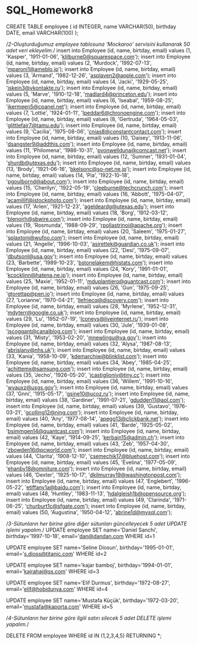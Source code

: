 # SQL_Homework8

CREATE TABLE employee (
	id INTEGER,
	name VARCHAR(50),
	birthday DATE,
	email VARCHAR(100)
);

/*2-Oluşturduğumuz employee tablosuna 'Mockaroo' servisini kullanarak 50 adet veri ekleyelim.*/
insert into Employee (id, name, birtday, email) values (1, 'Kasper', '1911-01-06', 'klilburne0@squarespace.com');
insert into Employee (id, name, birtday, email) values (2, 'Murdock', '1992-07-13', 'mparoni1@ameblo.jp');
insert into Employee (id, name, birtday, email) values (3, 'Armand', '1982-12-26', 'asplaven2@apple.com');
insert into Employee (id, name, birtday, email) values (4, 'Jacki', '1929-05-25', 'jskein3@vkontakte.ru');
insert into Employee (id, name, birtday, email) values (5, 'Marve', '1910-12-18', 'madlard4@princeton.edu');
insert into Employee (id, name, birtday, email) values (6, 'Iseabal', '1959-08-25', 'ikermeen5@cpanel.net');
insert into Employee (id, name, birtday, email) values (7, 'Lottie', '1924-01-11', 'lpeddar6@chronoengine.com');
insert into Employee (id, name, birtday, email) values (8, 'Gertruda', '1964-05-03', 'glittlefair7@tamu.edu');
insert into Employee (id, name, birtday, email) values (9, 'Cacilia', '1975-08-06', 'cnias8@constantcontact.com');
insert into Employee (id, name, birtday, email) values (10, 'Daisey', '1913-11-06', 'dsangster9@addthis.com');
insert into Employee (id, name, birtday, email) values (11, 'Philomena', '1986-10-31', 'pvonwellduna@comcast.net');
insert into Employee (id, name, birtday, email) values (12, 'Sumner', '1931-01-04', 'shurdb@utexas.edu');
insert into Employee (id, name, birtday, email) values (13, 'Brody', '1921-06-16', 'bkelsonc@so-net.ne.jp');
insert into Employee (id, name, birtday, email) values (14, 'Pia', '1922-10-18', 'pgoulbornd@about.com');
insert into Employee (id, name, birtday, email) values (15, 'Cherilyn', '1922-05-19', 'cleeburne@techcrunch.com');
insert into Employee (id, name, birtday, email) values (16, 'Abbott', '1975-04-07', 'acamillif@istockphoto.com');
insert into Employee (id, name, birtday, email) values (17, 'Arlen', '1921-12-23', 'ageldeardg@utexas.edu');
insert into Employee (id, name, birtday, email) values (18, 'Borg', '1912-03-12', 'blenoirh@sbwire.com');
insert into Employee (id, name, birtday, email) values (19, 'Rosmunda', '1988-09-29', 'rpollastrinoi@apache.org');
insert into Employee (id, name, birtday, email) values (20, 'Saleem', '1975-01-27', 'splaxtonj@wufoo.com');
insert into Employee (id, name, birtday, email) values (21, 'Angelle', '1996-10-03', 'asirettek@guardian.co.uk');
insert into Employee (id, name, birtday, email) values (22, 'Desi', '1975-09-07', 'dbutsonl@usa.gov');
insert into Employee (id, name, birtday, email) values (23, 'Barbette', '1989-10-23', 'bstonelakem@histats.com');
insert into Employee (id, name, birtday, email) values (24, 'Kory', '1991-01-01', 'kcocklinn@hatena.ne.jp');
insert into Employee (id, name, birtday, email) values (25, 'Maxie', '1952-01-11', 'mduplantiero@quantcast.com');
insert into Employee (id, name, birtday, email) values (26, 'Gun', '1975-09-25', 'gtorettap@pen.io');
insert into Employee (id, name, birtday, email) values (27, 'Lorianne', '1970-04-21', 'llefriecq@discovery.com');
insert into Employee (id, name, birtday, email) values (28, 'Myrlene', '1952-12-31', 'mdyterr@google.co.uk');
insert into Employee (id, name, birtday, email) values (29, 'Lu', '1952-07-19', 'lconeys@liveinternet.ru');
insert into Employee (id, name, birtday, email) values (30, 'Jule', '1939-01-08', 'jscoggant@canalblog.com');
insert into Employee (id, name, birtday, email) values (31, 'Misty', '1953-02-20', 'mnewlingu@va.gov');
insert into Employee (id, name, birtday, email) values (32, 'Alysa', '1987-08-13', 'abrislanv@nhs.uk');
insert into Employee (id, name, birtday, email) values (33, 'Kania', '1958-10-09', 'kdemarchiw@blinklist.com');
insert into Employee (id, name, birtday, email) values (34, 'Abey', '1985-04-25', 'achittemx@samsung.com');
insert into Employee (id, name, birtday, email) values (35, 'Jecho', '1926-05-20', 'jcastiglioniy@tiny.cc');
insert into Employee (id, name, birtday, email) values (36, 'Willem', '1991-10-16', 'wvauxz@usgs.gov');
insert into Employee (id, name, birtday, email) values (37, 'Gnni', '1915-05-17', 'gsine10@ucoz.ru');
insert into Employee (id, name, birtday, email) values (38, 'Gardiner', '1991-07-21', 'gdudden11@aol.com');
insert into Employee (id, name, birtday, email) values (39, 'Gustavo', '1976-03-21', 'gcolling12@ning.com');
insert into Employee (id, name, birtday, email) values (40, 'Any', '1977-08-14', 'apegg13@clickbank.net');
insert into Employee (id, name, birtday, email) values (41, 'Barde', '1925-05-02', 'bsimmgen14@quantcast.com');
insert into Employee (id, name, birtday, email) values (42, 'Kaye', '1914-09-25', 'kerbain15@admin.ch');
insert into Employee (id, name, birtday, email) values (43, 'Zeb', '1957-04-30', 'zbowden16@pcworld.com');
insert into Employee (id, name, birtday, email) values (44, 'Clarita', '1908-12-10', 'csemechik17@bluehost.com');
insert into Employee (id, name, birtday, email) values (45, 'Evelina', '1977-05-09', 'ehanby18@omniture.com');
insert into Employee (id, name, birtday, email) values (46, 'Dexter', '1925-10-17', 'dkilmurray19@washingtonpost.com');
insert into Employee (id, name, birtday, email) values (47, 'Englebert', '1996-05-22', 'etiffany1a@baidu.com');
insert into Employee (id, name, birtday, email) values (48, 'Huntley', '1983-11-13', 'hdalgleish1b@opensource.org');
insert into Employee (id, name, birtday, email) values (49, 'Clarinda', '1971-06-25', 'churburt1c@sfgate.com');
insert into Employee (id, name, birtday, email) values (50, 'Augustina', '1950-04-12', 'abrine1d@mysql.com');

/*3-Sütunların her birine göre diğer sütunları güncelleyecek 5 adet UPDATE işlemi yapalım.*/
UPDATE employee
    SET name='Daniel Sanchi',
        birthday='1997-10-18',
        email='dan@dandan.com
WHERE id=1

UPDATE employee
    SET name='Seline Diosun',
        birthday='1995-01-01',
        email='s.dioss@titanic.com'
WHERE id=2

UPDATE employee
    SET name='kajar bamboj',
        birthday='1994-01-01',
        email='kajrahaj@ss.com'
WHERE id=3

UPDATE employee
    SET name='Elif Durmus',
        birthday='1972-08-27',
        email='elif@hobidunya.com'
WHERE id=4

UPDATE employee
    SET name='Mustafa Küçük',
        birthday='1972-03-20',
        email='mustafa@kaporta.com'
WHERE id=5

/*4-Sütunların her birine göre ilgili satırı silecek 5 adet DELETE işlemi yapalım.*/

DELETE FROM employee
WHERE id IN (1,2,3,4,5)
RETURNING *;
